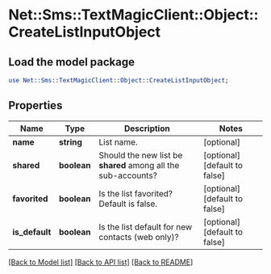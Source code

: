 # Net::Sms::TextMagicClient::Object::CreateListInputObject

## Load the model package
```perl
use Net::Sms::TextMagicClient::Object::CreateListInputObject;
```

## Properties
Name | Type | Description | Notes
------------ | ------------- | ------------- | -------------
**name** | **string** | List name. | [optional] 
**shared** | **boolean** | Should the new list be **shared** among all the sub-accounts? | [optional] [default to false]
**favorited** | **boolean** | Is the list favorited? Default is false. | [optional] [default to false]
**is_default** | **boolean** | Is the list default for new contacts (web only)? | [optional] [default to false]

[[Back to Model list]](../README.md#documentation-for-models) [[Back to API list]](../README.md#documentation-for-api-endpoints) [[Back to README]](../README.md)


